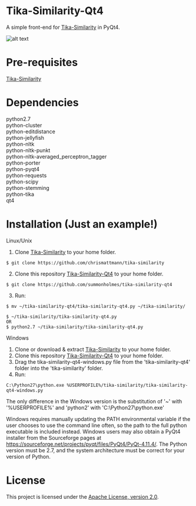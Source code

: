 # Tika-Similarity-Qt4
A simple front-end for [Tika-Similarity](https://github.com/chrismattmann/tika-similarity) in PyQt4.

![alt text](https://raw.githubusercontent.com/summonholmes/tika-similarity-qt4/master/Example_2.png)

Pre-requisites
===
[Tika-Similarity](https://github.com/chrismattmann/tika-similarity)  

Dependencies
===
python2.7  
python-cluster  
python-editdistance  
python-jellyfish  
python-nltk  
python-nltk-punkt  
python-nltk-averaged_perceptron_tagger  
python-porter  
python-pyqt4  
python-requests  
python-scipy  
python-stemming  
python-tika  
qt4  

Installation (Just an example!)
===
Linux/Unix  
1. Clone [Tika-Similarity](https://github.com/chrismattmann/tika-similarity) to your home folder.
```
$ git clone https://github.com/chrismattmann/tika-similarity
```
2. Clone this repository [Tika-Similarity-Qt4](https://github.com/summonholmes/tika-similarity-qt4) to your home folder.
```
$ git clone https://github.com/summonholmes/tika-similarity-qt4
```
3. Run:

```
$ mv ~/tika-similarity-qt4/tika-similarity-qt4.py ~/tika-similarity/

$ ~/tika-similarity/tika-similarity-qt4.py
OR
$ python2.7 ~/tika-similarity/tika-similarity-qt4.py
```   

Windows
1. Clone or download & extract [Tika-Similarity](https://github.com/chrismattmann/tika-similarity) to your home folder.  
2. Clone this repository [Tika-Similarity-Qt4](https://github.com/summonholmes/tika-similarity-qt4) to your home folder. 
3. Drag the tika-similarity-qt4-windows.py file from the 'tika-similarity-qt4' folder into the 'tika-similarity' folder.
3. Run:
```
C:\Python27\python.exe %USERPROFILE%/tika-similarity/tika-similarity-qt4-windows.py
```  
The only difference in the Windows version is the substitution of '~' with '%USERPROFILE%' and 'python2' with 'C:\Python27\python.exe'  

Windows requires manually updating the PATH environmental variable if the user chooses to use the command line often, so the path to the full python executable is included instead.  Windows users may also obtain a PyQt4 installer from the Sourceforge pages at https://sourceforge.net/projects/pyqt/files/PyQt4/PyQt-4.11.4/.  The Python version must be 2.7, and the system architecture must be correct for your version of Python.

License
===

This project is licensed under the [Apache License, version 2.0](http://www.apache.org/licenses/LICENSE-2.0).
